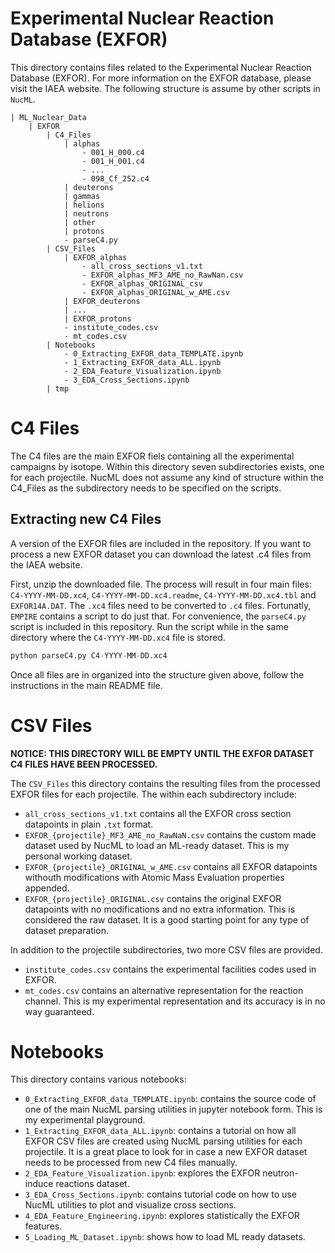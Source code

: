 # Experimental Nuclear Reaction Database (EXFOR)

This directory contains files related to the Experimental Nuclear Reaction Database (EXFOR). For more information on the EXFOR database, please visit the <a src="https://www-nds.iaea.org/exfor/">IAEA website</a>. The following structure is assume by other scripts in `NucML`.

```
| ML_Nuclear_Data
    | EXFOR
        | C4_Files
            | alphas
                - 001_H_000.c4
                - 001_H_001.c4
                - ...
                - 098_Cf_252.c4
            | deuterons
            | gammas
            | helions
            | neutrons
            | other
            | protons
            - parseC4.py
        | CSV_Files
            | EXFOR_alphas
                - all_cross_sections_v1.txt
                - EXFOR_alphas_MF3_AME_no_RawNan.csv
                - EXFOR_alphas_ORIGINAL_csv
                - EXFOR_alphas_ORIGINAL_w_AME.csv
            | EXFOR_deuterons
            | ...
            | EXFOR_protons
            - institute_codes.csv
            - mt_codes.csv
        | Notebooks
            - 0_Extracting_EXFOR_data_TEMPLATE.ipynb
            - 1_Extracting_EXFOR_data_ALL.ipynb
            - 2_EDA_Feature_Visualization.ipynb
            - 3_EDA_Cross_Sections.ipynb
        | tmp
```

# C4 Files

The C4 files are the main EXFOR fiels containing all the experimental campaigns by isotope. Within this directory seven subdirectories exists, one for each projectile. NucML does not assume any kind of structure within the C4_Files as the subdirectory needs to be specified on the scripts. 




## Extracting new C4 Files

A version of the EXFOR files are included in the repository. If you want to process a new EXFOR dataset you can download the latest .c4 files from the <a src="https://www-nds.iaea.org/x4toc4-master/?C=M;O=D">IAEA website</a>. 

First, unzip the downloaded file. The process will result in four main files: `C4-YYYY-MM-DD.xc4`, `C4-YYYY-MM-DD.xc4.readme`, `C4-YYYY-MM-DD.xc4.tbl` and `EXFOR14A.DAT`. The `.xc4` files need to be converted to `.c4` files. Fortunatly, `EMPIRE` contains a script to do just that. For convenience, the `parseC4.py` script is included in this repository. Run the script while in the same directory where the `C4-YYYY-MM-DD.xc4` file is stored.

```python
python parseC4.py C4-YYYY-MM-DD.xc4
```

Once all files are in organized into the structure given above, follow the instructions in the main README file. 

# CSV Files

**NOTICE: THIS DIRECTORY WILL BE EMPTY UNTIL THE EXFOR DATASET C4 FILES HAVE BEEN PROCESSED.**

The `CSV_Files` this directory contains the resulting files from the processed EXFOR files for each projectile. The within each subdirectory include:
- `all_cross_sections_v1.txt` contains all the EXFOR cross section datapoints in plain `.txt` format. 
- `EXFOR_{projectile}_MF3_AME_no_RawNaN.csv` contains the custom made dataset used by NucML to load an ML-ready dataset. This is my personal working dataset.
- `EXFOR_{projectile}_ORIGINAL_w_AME.csv` contains all EXFOR datapoints withouth modifications with Atomic Mass Evaluation properties appended. 
- `EXFOR_{projectile}_ORIGINAL.csv` contains the original EXFOR datapoints with no modifications and no extra information. This is considered the raw dataset. It is a good starting point for any type of dataset preparation.


In addition to the projectile subdirectories, two more CSV files are provided.

- `institute_codes.csv` contains the experimental facilities codes used in EXFOR.
- `mt_codes.csv` contains an alternative representation for the reaction channel. This is my experimental representation and its accuracy is in no way guaranteed. 

# Notebooks

This directory contains various notebooks: 

- `0_Extracting_EXFOR_data_TEMPLATE.ipynb`: contains the source code of one of the main NucML parsing utilities in jupyter notebook form. This is my experimental playground. 
- `1_Extracting_EXFOR_data_ALL.ipynb`: contains a tutorial on how all EXFOR CSV files are created using NucML parsing utilities for each projectile. It is a great place to look for in case a new EXFOR dataset needs to be processed from new C4 files manually. 
- `2_EDA_Feature_Visualization.ipynb`: explores the EXFOR neutron-induce reactions dataset.
- `3_EDA_Cross_Sections.ipynb`: contains tutorial code on how to use NucML utilities to plot and visualize cross sections.
- `4_EDA_Feature_Engineering.ipynb`: explores statistically the EXFOR features.
- `5_Loading_ML_Dataset.ipynb`: shows how to load ML ready datasets.